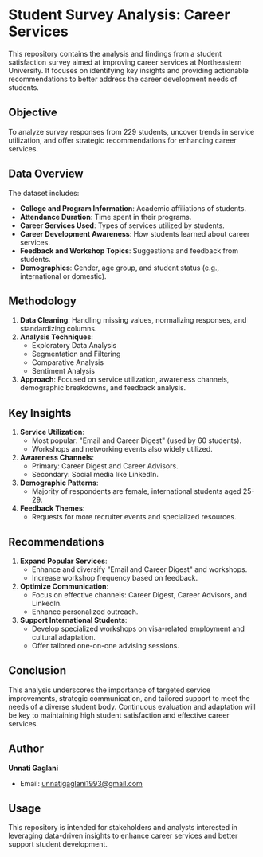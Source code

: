 # Student Survey Analysis: Career Services

This repository contains the analysis and findings from a student satisfaction survey aimed at improving career services at Northeastern University. It focuses on identifying key insights and providing actionable recommendations to better address the career development needs of students.

## Objective
To analyze survey responses from 229 students, uncover trends in service utilization, and offer strategic recommendations for enhancing career services.

## Data Overview
The dataset includes:
- **College and Program Information**: Academic affiliations of students.
- **Attendance Duration**: Time spent in their programs.
- **Career Services Used**: Types of services utilized by students.
- **Career Development Awareness**: How students learned about career services.
- **Feedback and Workshop Topics**: Suggestions and feedback from students.
- **Demographics**: Gender, age group, and student status (e.g., international or domestic).

## Methodology
1. **Data Cleaning**: Handling missing values, normalizing responses, and standardizing columns.
2. **Analysis Techniques**:
   - Exploratory Data Analysis
   - Segmentation and Filtering
   - Comparative Analysis
   - Sentiment Analysis
3. **Approach**: Focused on service utilization, awareness channels, demographic breakdowns, and feedback analysis.

## Key Insights
1. **Service Utilization**:
   - Most popular: "Email and Career Digest" (used by 60 students).
   - Workshops and networking events also widely utilized.
2. **Awareness Channels**:
   - Primary: Career Digest and Career Advisors.
   - Secondary: Social media like LinkedIn.
3. **Demographic Patterns**:
   - Majority of respondents are female, international students aged 25-29.
4. **Feedback Themes**:
   - Requests for more recruiter events and specialized resources.

## Recommendations
1. **Expand Popular Services**:
   - Enhance and diversify "Email and Career Digest" and workshops.
   - Increase workshop frequency based on feedback.
2. **Optimize Communication**:
   - Focus on effective channels: Career Digest, Career Advisors, and LinkedIn.
   - Enhance personalized outreach.
3. **Support International Students**:
   - Develop specialized workshops on visa-related employment and cultural adaptation.
   - Offer tailored one-on-one advising sessions.

## Conclusion
This analysis underscores the importance of targeted service improvements, strategic communication, and tailored support to meet the needs of a diverse student body. Continuous evaluation and adaptation will be key to maintaining high student satisfaction and effective career services.

## Author
**Unnati Gaglani**
- Email: [unnatigaglani1993@gmail.com](mailtounnatigaglani1993@gmail.com)

## Usage
This repository is intended for stakeholders and analysts interested in leveraging data-driven insights to enhance career services and better support student development.
